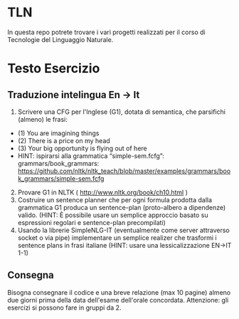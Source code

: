 # TLN
In questa repo potrete trovare i vari progetti realizzati per il corso di Tecnologie del Linguaggio Naturale.

# Testo Esercizio
## Traduzione intelingua En -> It
1. Scrivere una CFG per l'Inglese (G1), dotata di semantica, che parsifichi (almeno) le frasi:
- (1) You are imagining things
- (2) There is a price on my head
- (3) Your big opportunity is flying out of here
- HINT: ispirarsi alla grammatica “simple-sem.fcfg”: grammars/book_grammars: https://github.com/nltk/nltk_teach/blob/master/examples/grammars/book_grammars/simple-sem.fcfg
2. Provare G1 in NLTK ( http://www.nltk.org/book/ch10.html )
3. Costruire un sentence planner che per ogni formula prodotta dalla grammatica G1 produca un sentence-plan (proto-albero a
dipendenze) valido. (HINT: È possibile usare un semplice approccio basato su espressioni regolari e sentence-plan precompilati)
4. Usando la librerie SimpleNLG-IT (eventualmente come server attraverso socket o via pipe) implementare un semplice realizer
che trasformi i sentence plans in frasi italiane (HINT: usare una lessicalizzazione EN->IT 1-1)

## Consegna
Bisogna consegnare il codice e una breve relazione (max 10 pagine) almeno due giorni prima della data dell'esame dell'orale
concordata.
Attenzione: gli esercizi si possono fare in gruppi da 2.
